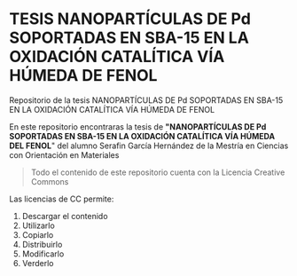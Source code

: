 # TESIS NANOPARTÍCULAS DE Pd SOPORTADAS EN SBA-15 EN LA OXIDACIÓN CATALÍTICA VÍA HÚMEDA DE FENOL
Repositorio de la tesis NANOPARTÍCULAS DE Pd SOPORTADAS EN SBA-15 EN LA OXIDACIÓN CATALÍTICA VÍA HÚMEDA DE FENOL

En este repositorio encontraras la tesis de **"NANOPARTÍCULAS DE Pd SOPORTADAS EN SBA-15
EN LA OXIDACIÓN CATALÍTICA VÍA HÚMEDA DEL FENOL**" del alumno Serafin García Hernández de la Mestría en
Ciencias con Orientación en Materiales 

> Todo el contenido de este repositorio cuenta con la Licencia Creative Commons

Las licencias de CC permite:

1. Descargar el contenido
2. Utilizarlo
3. Copiarlo
4. Distribuirlo
5. Modificarlo
6. Verderlo
